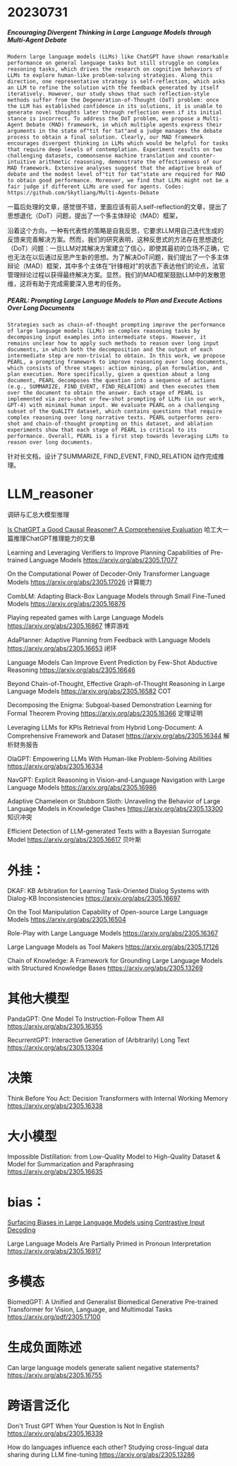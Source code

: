 # 20230731

##### Encouraging Divergent Thinking in Large Language Models through Multi-Agent Debate
```
Modern large language models (LLMs) like ChatGPT have shown remarkable performance on general language tasks but still struggle on complex reasoning tasks, which drives the research on cognitive behaviors of LLMs to explore human-like problem-solving strategies. Along this direction, one representative strategy is self-reflection, which asks an LLM to refine the solution with the feedback generated by itself iteratively. However, our study shows that such reflection-style methods suffer from the Degeneration-of-Thought (DoT) problem: once the LLM has established confidence in its solutions, it is unable to generate novel thoughts later through reflection even if its initial stance is incorrect. To address the DoT problem, we propose a Multi-Agent Debate (MAD) framework, in which multiple agents express their arguments in the state of"tit for tat"and a judge manages the debate process to obtain a final solution. Clearly, our MAD framework encourages divergent thinking in LLMs which would be helpful for tasks that require deep levels of contemplation. Experiment results on two challenging datasets, commonsense machine translation and counter-intuitive arithmetic reasoning, demonstrate the effectiveness of our MAD framework. Extensive analyses suggest that the adaptive break of debate and the modest level of"tit for tat"state are required for MAD to obtain good performance. Moreover, we find that LLMs might not be a fair judge if different LLMs are used for agents. Codes: https://github.com/Skytliang/Multi-Agents-Debate
```
一篇后处理的文章，感觉很不错，里面应该有前人self-reflection的文章，提出了思想退化（DoT）问题，提出了一个多主体辩论（MAD）框架，

沿着这个方向，一种有代表性的策略是自我反思，它要求LLM用自己迭代生成的反馈来完善解决方案。然而，我们的研究表明，这种反思式的方法存在思想退化（DoT）问题：一旦LLM对其解决方案建立了信心，即使其最初的立场不正确，它也无法在以后通过反思产生新的思想。为了解决DoT问题，我们提出了一个多主体辩论（MAD）框架，其中多个主体在“针锋相对”的状态下表达他们的论点，法官管理辩论过程以获得最终解决方案。显然，我们的MAD框架鼓励LLM中的发散思维，这将有助于完成需要深入思考的任务。



##### PEARL: Prompting Large Language Models to Plan and Execute Actions Over Long Documents
```
Strategies such as chain-of-thought prompting improve the performance of large language models (LLMs) on complex reasoning tasks by decomposing input examples into intermediate steps. However, it remains unclear how to apply such methods to reason over long input documents, in which both the decomposition and the output of each intermediate step are non-trivial to obtain. In this work, we propose PEARL, a prompting framework to improve reasoning over long documents, which consists of three stages: action mining, plan formulation, and plan execution. More specifically, given a question about a long document, PEARL decomposes the question into a sequence of actions (e.g., SUMMARIZE, FIND_EVENT, FIND_RELATION) and then executes them over the document to obtain the answer. Each stage of PEARL is implemented via zero-shot or few-shot prompting of LLMs (in our work, GPT-4) with minimal human input. We evaluate PEARL on a challenging subset of the QuALITY dataset, which contains questions that require complex reasoning over long narrative texts. PEARL outperforms zero-shot and chain-of-thought prompting on this dataset, and ablation experiments show that each stage of PEARL is critical to its performance. Overall, PEARL is a first step towards leveraging LLMs to reason over long documents.
```
针对长文档，设计了SUMMARIZE, FIND_EVENT, FIND_RELATION 动作完成推理。





# LLM_reasoner
调研与汇总大模型推理


[Is ChatGPT a Good Causal Reasoner? A Comprehensive Evaluation](https://arxiv.org/abs/2305.07375)
哈工大一篇推理ChatGPT推理能力的文章

Learning and Leveraging Verifiers to Improve Planning Capabilities of Pre-trained Language Models https://arxiv.org/abs/2305.17077

On the Computational Power of Decoder-Only Transformer Language Models https://arxiv.org/abs/2305.17026 计算能力

CombLM: Adapting Black-Box Language Models through Small Fine-Tuned Models https://arxiv.org/abs/2305.16876

Playing repeated games with Large Language Models https://arxiv.org/abs/2305.16867 博弈游戏

AdaPlanner: Adaptive Planning from Feedback with Language Models https://arxiv.org/abs/2305.16653 闭环

Language Models Can Improve Event Prediction by Few-Shot Abductive Reasoning https://arxiv.org/abs/2305.16646

Beyond Chain-of-Thought, Effective Graph-of-Thought Reasoning in Large Language Models https://arxiv.org/abs/2305.16582 COT

Decomposing the Enigma: Subgoal-based Demonstration Learning for Formal Theorem Proving https://arxiv.org/abs/2305.16366 定理证明

Leveraging LLMs for KPIs Retrieval from Hybrid Long-Document: A Comprehensive Framework and Dataset https://arxiv.org/abs/2305.16344 解析财务报告

OlaGPT: Empowering LLMs With Human-like Problem-Solving Abilities https://arxiv.org/abs/2305.16334

NavGPT: Explicit Reasoning in Vision-and-Language Navigation with Large Language Models https://arxiv.org/abs/2305.16986

Adaptive Chameleon or Stubborn Sloth: Unraveling the Behavior of Large Language Models in Knowledge Clashes https://arxiv.org/abs/2305.13300 知识冲突

Efficient Detection of LLM-generated Texts with a Bayesian Surrogate Model https://arxiv.org/abs/2305.16617 贝叶斯

# 外挂：
DKAF: KB Arbitration for Learning Task-Oriented Dialog Systems with Dialog-KB Inconsistencies https://arxiv.org/abs/2305.16697

On the Tool Manipulation Capability of Open-source Large Language Models https://arxiv.org/abs/2305.16504

Role-Play with Large Language Models https://arxiv.org/abs/2305.16367

Large Language Models as Tool Makers https://arxiv.org/abs/2305.17126

Chain of Knowledge: A Framework for Grounding Large Language Models with Structured Knowledge Bases https://arxiv.org/abs/2305.13269

# 其他大模型

PandaGPT: One Model To Instruction-Follow Them All https://arxiv.org/abs/2305.16355

RecurrentGPT: Interactive Generation of (Arbitrarily) Long Text https://arxiv.org/abs/2305.13304

# 决策
Think Before You Act: Decision Transformers with Internal Working Memory https://arxiv.org/abs/2305.16338

# 大小模型
Impossible Distillation: from Low-Quality Model to High-Quality Dataset & Model for Summarization and Paraphrasing https://arxiv.org/abs/2305.16635

# bias：
[Surfacing Biases in Large Language Models using Contrastive Input Decoding](https://arxiv.org/abs/2305.07378)

Large Language Models Are Partially Primed in Pronoun Interpretation https://arxiv.org/abs/2305.16917

# 多模态
BiomedGPT: A Unified and Generalist Biomedical Generative Pre-trained Transformer for Vision, Language, and Multimodal Tasks https://arxiv.org/pdf/2305.17100

# 生成负面陈述
Can large language models generate salient negative statements? https://arxiv.org/abs/2305.16755

# 跨语言泛化
Don't Trust GPT When Your Question Is Not In English https://arxiv.org/abs/2305.16339

How do languages influence each other? Studying cross-lingual data sharing during LLM fine-tuning https://arxiv.org/abs/2305.13286
